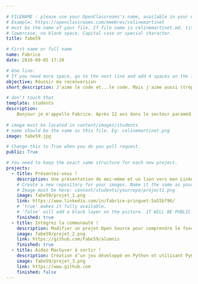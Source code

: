 ```yaml
---

# FILENAME : please use your OpenClassrooms's name, available in your url.
# Example: https://openclassrooms.com/membres/celinemartinet
# must be the name of your file. If file name is celinemartinet.md, title is celinemartinet.
# lowercase, no blank space, Capital case or special character.
title: fabe59

# First name or full name
name: Fabrice
date: 2016-09-05 17:20

# One line.
# If you need more space, go to the next line and add 4 spaces on the left, as in 'description'.
objective: Réussir ma reconversion
short_description: J'aime le code et...le code. Mais j'aime aussi (trop?) les sushis et la confiture de fraises.

# don't touch that
template: students
description:
    Bonjour je m'appelle Fabrice. Après 12 ans dans le secteur paramédical comme infirmier, ma passion pour le développement     informatique m'a orientée vers une reconversion. Depuis septembre 2019, j'ai donc débuté une formation de développeur       Python avec Openclassrooms.
    
# image must be located in content/images/students
# name should be the same as this file. Eg: celinemartinet.png
image: fabe59.jpg

# Change this to True when you do you pull request.
public: True

# You need to keep the exact same structure for each new project.
projects:
  - title: Présentez-vous !
    description: Une présentation de moi-même et un lien vers mon LinkedIn.
    # Create a new repository for your images. Name it the same as your nickname and profile picture.
    # Image must be here: content/students/yourrepo/project1.png
    image: fabe59/projet_1.png
    link: https://www.linkedin.com/in/fabrice-pringuet-5a55b796/
    # 'true' makes it fully available.
    # 'false' will add a black layer on the picture. IT WILL BE PUBLIC!
    finished: true
  - title: Intégrez la communauté !
    description: Modifier un projet Open Source pour comprendre le fonctionnement de Git, de Github et des pull requests. 
    image: fabe59/projet_2.png
    link: https://github.com/Fabe59/alumnis
    finished: true
  - title: Aidez MacGyver à sortir !
    description: Création d’un jeu développé en Python et utilisant PyGame.
    image: fabe59/projet_3.png
    link: https://www.github.com
    finished: false
---
```

